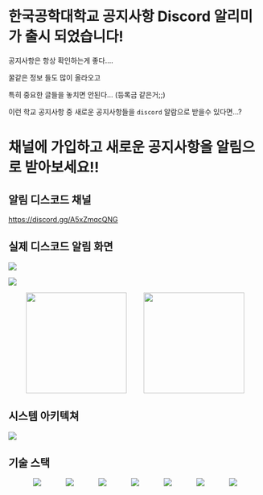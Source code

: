 # 한국공학대학교 공지사항 Discord 알리미가 출시 되었습니다!

공지사항은 항상 확인하는게 좋다….

꿀같은 정보 들도 많이 올라오고

특히 중요한 글들을 놓치면 안된다… (등록금 같은거;;)

이런 학교 공지사항 중 새로운 공지사항들을 `discord` 알람으로 받을수 있다면…?

# 채널에 가입하고 새로운 공지사항을 알림으로 받아보세요!!

## 알림 디스코드 채널

https://discord.gg/A5xZmqcQNG

## 실제 디스코드 알림 화면

<img src="https://velog.velcdn.com/images/twoone14/post/c500be3f-a426-4b7d-b4a8-6b95c45e8cae/image.png">

![](https://velog.velcdn.com/images/twoone14/post/d59d2bbc-de51-458a-9588-4fe8e905262f/image.png)

<div style="display: flex; justify-content: space-evenly">
  <img 
width="200" src="https://velog.velcdn.com/images/twoone14/post/6b33f6dd-e2cf-4b65-8c5d-cad49f48ad78/image.png"><img 
width="200" src="https://velog.velcdn.com/images/twoone14/post/2495cb2c-f1ed-404c-b938-261a3260e782/image.png">
</div>

## 시스템 아키텍쳐

![](https://velog.velcdn.com/images/twoone14/post/5514adef-8ad6-4582-a44a-3c1cab8c2181/image.png)

## 기술 스택

<div style="display: flex; justify-content: space-evenly; flex-wrap: wrap;">
<img src="https://img.shields.io/badge/fastapi-009688?style=for-the-badge&logo=fastapi&logoColor=white"><img src="https://img.shields.io/badge/selenium-43B02A?style=for-the-badge&logo=selenium&logoColor=white"><img src="https://img.shields.io/badge/docker-2496ED?style=for-the-badge&logo=docker&logoColor=white"><img src="https://img.shields.io/badge/amazonec2-FF9900?style=for-the-badge&logo=amazonec2&logoColor=white"><img src="https://img.shields.io/badge/discord-5865F2?style=for-the-badge&logo=discord&logoColor=white"><img src="https://img.shields.io/badge/sqlalchemy-D71F00?style=for-the-badge&logo=sqlalchemy&logoColor=white"><img src="https://img.shields.io/badge/sqlite-003B57?style=for-the-badge&logo=sqlite&logoColor=white">
  </div>